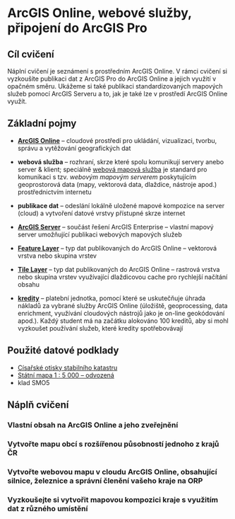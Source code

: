 # ArcGIS Online, webové služby, připojení do ArcGIS Pro

## Cíl cvičení

Náplní cvičení je seznámení s prostředním ArcGIS Online. V rámci cvičení si vyzkoušíte publikaci dat z ArcGIS Pro do ArcGIS Online a jejich využití v opačném směru. Ukážeme si také publikaci standardizovaných mapových služeb pomocí ArcGIS Serveru a to, jak je také lze v prostředí ArcGIS Online využít.

## Základní pojmy

- [**ArcGIS Online**](https://doc.arcgis.com/en/arcgis-online/get-started/get-started.htm) – cloudové prostředí pro ukládání, vizualizaci, tvorbu, správu a vytěžování geografických dat

- **webová služba** – rozhraní, skrze které spolu komunikují servery anebo server & klient; speciálně [webová mapová služba](https://mediaspace.esri.com/media/t/1_05edhhbq) je standard pro komunikaci s tzv. *webovým mapovým serverem* poskytujícím geoprostorová data (mapy, vektorová data, dlaždice, nástroje apod.) prostřednictvím internetu

- **publikace dat** – odeslání lokálně uložené mapové kompozice na server (cloud) a vytvoření datové vrstvy přístupné skrze internet

- [**ArcGIS Server**](https://www.esri.com/en-us/arcgis/products/arcgis-enterprise/overview) – součást řešení ArcGIS Enterprise – vlastní mapový server umožňující publikaci webových mapových služeb

- [**Feature Layer**](https://mediaspace.esri.com/media/t/1_ids5c2qs) – typ dat publikovaných do ArcGIS Online – vektorová vrstva nebo skupina vrstev

- [**Tile Layer**](https://www.esri.com/arcgis-blog/products/sharing-collaboration/sharing-collaboration/best-practices-for-using-tile-layers/) – typ dat publikovaných do ArcGIS Online – rastrová vrstva nebo skupina vrstev využívající dlaždicovou cache pro rychlejší načítání obsahu

- [**kredity**](https://www.esri.com/en-us/arcgis/products/credits/overview) – platební jednotka, pomocí které se uskutečňuje úhrada nákladů za vybrané služby ArcGIS Online (úložiště, geoprocessing, data enrichment, využívání cloudových nástrojů jako je on-line geokódování apod.). Každý student má na začátku alokováno 100 kreditů, aby si mohl vyzkoušet používání služeb, které kredity spotřebovávají

## Použité datové podklady

- [Císařské otisky stabilního katastru](../../data/#cisarske-otisky-stabilniho-katastru)
- [Státní mapa 1 : 5 000 – odvozená](../../data/#statni-mapa-1-:-5-500-0-–-odvozena)
- klad SMO5

## Náplň cvičení

### **Vlastní obsah na ArcGIS Online a jeho zveřejnění**

### Vytvořte mapu obcí s rozšířenou působností jednoho z krajů ČR


### Vytvořte webovou mapu v cloudu ArcGIS Online, obsahující silnice, železnice a správní členění vašeho kraje na ORP

### Vyzkoušejte si vytvořit mapovou kompozici kraje s využitím dat z různého umístění



